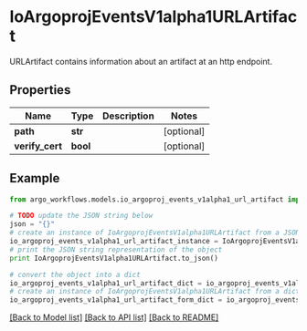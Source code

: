 # IoArgoprojEventsV1alpha1URLArtifact

URLArtifact contains information about an artifact at an http endpoint.

## Properties

Name | Type | Description | Notes
------------ | ------------- | ------------- | -------------
**path** | **str** |  | [optional] 
**verify_cert** | **bool** |  | [optional] 

## Example

```python
from argo_workflows.models.io_argoproj_events_v1alpha1_url_artifact import IoArgoprojEventsV1alpha1URLArtifact

# TODO update the JSON string below
json = "{}"
# create an instance of IoArgoprojEventsV1alpha1URLArtifact from a JSON string
io_argoproj_events_v1alpha1_url_artifact_instance = IoArgoprojEventsV1alpha1URLArtifact.from_json(json)
# print the JSON string representation of the object
print IoArgoprojEventsV1alpha1URLArtifact.to_json()

# convert the object into a dict
io_argoproj_events_v1alpha1_url_artifact_dict = io_argoproj_events_v1alpha1_url_artifact_instance.to_dict()
# create an instance of IoArgoprojEventsV1alpha1URLArtifact from a dict
io_argoproj_events_v1alpha1_url_artifact_form_dict = io_argoproj_events_v1alpha1_url_artifact.from_dict(io_argoproj_events_v1alpha1_url_artifact_dict)
```
[[Back to Model list]](../README.md#documentation-for-models) [[Back to API list]](../README.md#documentation-for-api-endpoints) [[Back to README]](../README.md)


